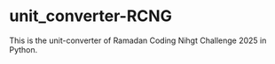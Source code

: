 # unit_converter-RCNG
This is the unit-converter of Ramadan Coding Nihgt Challenge 2025 in Python. 
